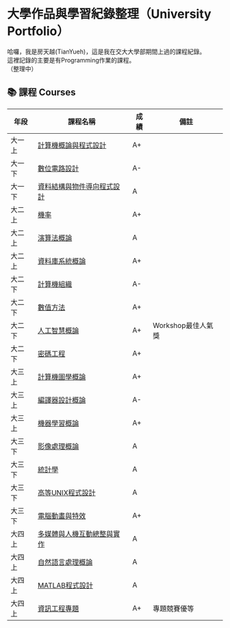 # 大學作品與學習紀錄整理（University Portfolio）

哈囉，我是房天越(TianYueh)，這是我在交大大學部期間上過的課程紀錄。  
這裡記錄的主要是有Programming作業的課程。  
（整理中）  

## 📚 課程 Courses

| 年段 | 課程名稱 | 成績 | 備註 |
|------|------|------|------|
| 大一上 | [計算機概論與程式設計](大一_Freshman/Intro_to_Programming) | A+ |
| 大一下 | [數位電路設計](大一_Freshman/Digital_Circuit_Design) | A- |
| 大一下 | [資料結構與物件導向程式設計](大一_Freshman/Object_Oriented_Programming) | A |
| 大二上 | [機率](大二_Sophomore/Probability) | A+ |
| 大二上 | [演算法概論](大二_Sophomore/Intro_to_Algorithms) | A | 
| 大二上 | [資料庫系統概論](大二_Sophomore/Intro_to_Database_Systems) | A+ |
| 大二下 | [計算機組織](大二_Sophomore/Computer_Organization) | A- |
| 大二下 | [數值方法](大二_Sophomore/Numerical_Methods) | A+ |
| 大二下 | [人工智慧概論](大二_Sophomore/Intro_to_AI) | A+ | Workshop最佳人氣獎 |
| 大二下 | [密碼工程](大二_Sophomore/Cryptography_Engineering) | A+ | 
| 大三上 | [計算機圖學概論](大三_Junior/Intro_to_Computer_Graphics) | A+ |
| 大三上 | [編譯器設計概論](大三_Junior/Intro_to_Compiler_Design) | A- |
| 大三上 | [機器學習概論](大三_Junior/Intro_to_ML) | A+ |
| 大三下 | [影像處理概論](大三_Junior/Intro_to_Image_Processing) | A |
| 大三下 | [統計學](大三_Junior/Statistics) | A |
| 大三下 | [高等UNIX程式設計](大三_Junior/UNIX_Programming) | A |
| 大三下 | [電腦動畫與特效](大三_Junior/Computer_Animation_and_Special_Effects) | A+ |
| 大四上 | [多媒體與人機互動總整與實作](大四_Senior/Multimedia_HCI_Capstone) | A |
| 大四上 | [自然語言處理概論](大四_Senior/Intro_to_NLP) | A |
| 大四上 | [MATLAB程式設計](大四_Senior/MATLAB_Programming) | A |
| 大四上 | [資訊工程專題](大四_Junior/CS_Projects) | A+ | 專題競賽優等 |
